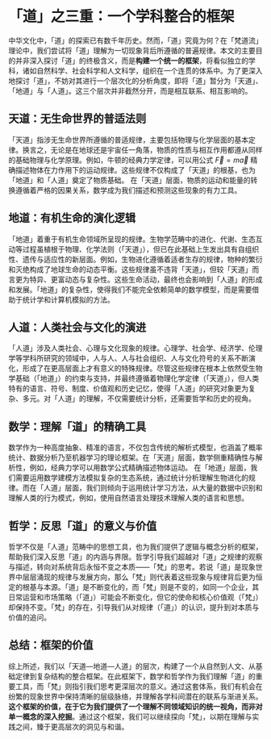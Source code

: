 # 「道」之三重：一个学科整合的框架

中华文化中，「道」的探索已有数千年历史。然而，「道」究竟为何？在「梵道流」理论中，我们尝试将「道」理解为一切现象背后所遵循的普遍规律。本文的主要目的并非深入探讨「道」的终极含义，而是**构建一个统一的框架**，将看似独立的学科，诸如自然科学、社会科学和人文科学，组织在一个连贯的体系中。为了更深入地探讨「道」，不妨对其进行一个层次化的分析角度，即将「道」暂分为「天道」、「地道」与「人道」。这三个层次并非截然分开，而是相互联系、相互影响的。

## 天道：无生命世界的普适法则

「天道」指涉无生命世界所遵循的普适规律，主要包括物理与化学层面的基本定律。换言之，无论是在地球还是宇宙任一角落，物质的性质与相互作用都遵从同样的基础物理与化学原理。例如，牛顿的经典力学定律，可以用公式 $\vec{F} = m\vec{a}$ 精确描述物体在力作用下的运动规律。这些规律不仅构成了「天道」的根基，也为「地道」和「人道」奠定了物质基础。 在「天道」层面，物质的运动和能量的转换遵循着严格的因果关系，数学成为我们描述和预测这些现象的有力工具。

## 地道：有机生命的演化逻辑

「地道」着重于有机生命领域所呈现的规律。生物学范畴中的进化、代谢、生态互动等过程虽植根于物理、化学法则（「天道」），但已在此基础上生发出具有自组织性、遗传与适应性的新层面。例如，生物进化遵循着适者生存的规律，物种的繁衍和灭绝构成了地球生命的动态平衡。这些规律虽不违背「天道」，但较「天道」而言更为特异、更富动态与复杂性。这些生命活动，最终也会影响到「人道」的形成和发展。「地道」的复杂性，使得我们不能完全依赖简单的数学模型，而是需要借助于统计学和计算机模拟的方法。

## 人道：人类社会与文化的演进

「人道」涉及人类社会、心理与文化现象的规律。心理学、社会学、经济学、伦理学等学科所研究的领域中，人与人、人与社会组织、人与文化符号的关系不断演化，形成了在更高层面上才有意义的特殊规律。尽管这些规律在根本上依然受生物学基础（「地道」）的约束与支持，并最终遵循着物理化学定律（「天道」），但人类特有的语言、符号、制度、价值观和历史记忆，使得「人道」的研究对象更为复杂、多元。对「人道」的理解，不仅需要统计分析，还需要哲学和历史的视角。

## 数学：理解「道」的精确工具

数学作为一种高度抽象、精准的语言，不仅包含传统的解析式模型，也涵盖了概率统计、数据分析乃至机器学习的理论框架。在「天道」层面，数学侧重精确性与解析性，例如，经典力学可以用数学公式精确描述物体运动。 在「地道」层面，我们需要运用数学建模方法模拟复杂的生态系统，通过统计分析理解生物进化的规律。而在「人道」层面，我们则倾向于运用统计学习方法，从大量的数据中识别和理解人类的行为模式，例如，使用自然语言处理技术理解人类的语言和思想。

## 哲学：反思「道」的意义与价值

哲学不仅是「人道」范畴中的思想工具，也为我们提供了逻辑与概念分析的框架，帮助我们深入反思「道」的内涵与界限。哲学引导我们超越对「道」之规律的观察与描述，转向对系统背后永恒不变之本质——「梵」的思考。若说「道」是现象世界中层层涌现的规律与发展方向，那么「梵」则代表着这些现象与规律背后更为恒定的根基与本源。「道」是不断变化的，而「梵」则是不变的，如同一个企业，其日常运营和市场策略（「道」）可能会不断变化，但它的使命和核心价值观（「梵」）却保持不变。「梵」的存在，引导我们从对规律（「道」）的认识，提升到对本质与价值的追问。

## 总结：框架的价值

综上所述，我们以「天道—地道—人道」的层次，构建了一个从自然到人文、从基础定律到复杂结构的整合框架。在此框架下，数学和哲学作为我们理解「道」的重要工具，而「梵」则指引我们思考更深层次的意义。通过这套体系，我们有机会在纷繁的现象世界中保持清晰的层级脉络，并理解各学科间潜在的联系与渐进关系。**这个框架的价值，在于它为我们提供了一个理解不同领域知识的统一视角，而非对单一概念的深入挖掘**。通过这个框架，我们可以继续探向「梵」，以期在理解与实践之间，臻于更高层次的洞见与和谐。
